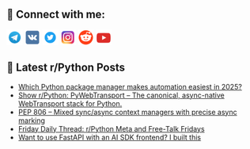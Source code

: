 ## 🔎 Connect with me:
[<img src="https://github.com/bullbesh/bullbesh/blob/main/images/Telegram.png" width="32" height="32" />](https://t.me/bullbesh)
[<img src="https://github.com/bullbesh/bullbesh/blob/main/images/VK.png" width="32" height="32" />](https://vk.com/bullbesh)
[<img src="https://github.com/bullbesh/bullbesh/blob/main/images/Twitter.png" width="32" height="32" />](https://twitter.com/bullbesh1)
[<img src="https://github.com/bullbesh/bullbesh/blob/main/images/Instagram.png" width="32" height="32" />](https://www.instagram.com/bullbesh)
[<img src="https://github.com/bullbesh/bullbesh/blob/main/images/Reddit.png" width="32" height="32" />](https://www.reddit.com/user/bullbesh)
[<img src="https://github.com/bullbesh/bullbesh/blob/main/images/YouTube.png" width="32" height="32" />](https://www.youtube.com/channel/UCtfjRs6uzgq5mfm8S06WTcg)

## 📕 Latest r/Python Posts
<!-- BLOG-POST-LIST:START -->
- [Which Python package manager makes automation easiest in 2025?](https://www.reddit.com/r/Python/comments/1nqudfd/which_python_package_manager_makes_automation/)
- [Show r/Python: PyWebTransport – The canonical, async-native WebTransport stack for Python.](https://www.reddit.com/r/Python/comments/1nqrmrd/show_rpython_pywebtransport_the_canonical/)
- [PEP 806 – Mixed sync/async context managers with precise async marking](https://www.reddit.com/r/Python/comments/1nqnm44/pep_806_mixed_syncasync_context_managers_with/)
- [Friday Daily Thread: r/Python Meta and Free-Talk Fridays](https://www.reddit.com/r/Python/comments/1nqmont/friday_daily_thread_rpython_meta_and_freetalk/)
- [Want to use FastAPI with an AI SDK frontend? I built this](https://www.reddit.com/r/Python/comments/1nqkyzg/want_to_use_fastapi_with_an_ai_sdk_frontend_i/)
<!-- BLOG-POST-LIST:END -->
